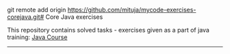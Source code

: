 git remote add origin https://github.com/mituja/mycode-exercises-corejava.git# Core Java exercises

This repository contains solved tasks - exercises given as a part of java training:
[Java Course](http://www.samouczekprogramisty.pl/kurs-programowania-java/)

___
